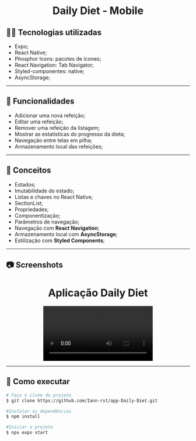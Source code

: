 <h1 align="center">Daily Diet - Mobile</h1>

## :man_technologist: Tecnologias utilizadas

- Expo;
- React Native;
- Phosphor Icons: pacotes de ícones;
- React Navigation: Tab Navigator;
- Styled-componentes: native;
- AsyncStorage;

<hr/>

## :dart: Funcionalidades

- Adicionar uma nova refeição;
- Editar uma refeição;
- Remover uma refeição da listagem;
- Mostrar as estatísticas do progresso da dieta;
- Navegação entre telas em pilha;
- Armazenamento local das refeições;

<hr/>

## :book: Conceitos

- Estados;
- Imutabilidade do estado;
- Listas e chaves no React Native;
- SectionList;
- Propriedades;
- Componentização;
- Parâmetros de navegação;
- Navegação com **React Navigation**;
- Armazenamento local com **AsyncStorage**;
- Estilização com **Styled Components**;

<hr/>

## :camera: Screenshots

<div align="center">
  <h1>Aplicação Daily Diet</h1>
  <video src="https://user-images.githubusercontent.com/48128325/225095461-a92d5e98-3bd4-4a12-8897-0f45d9cffcae.mp4" type="video/mp4"/>
</div>

<hr/>

## :rocket: Como executar

```bash 
# Faça o clone do projeto
$ git clone https://github.com/Iann-rst/app-Daily-Diet.git

#Instalar as dependências
$ npm install

#Iniciar o projeto
$ npx expo start
```

